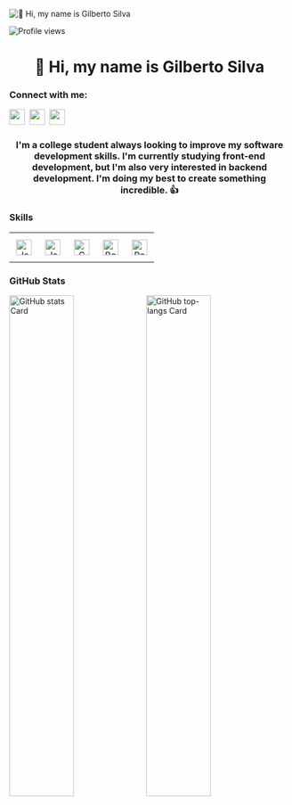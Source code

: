 ![👋 Hi, my name is Gilberto Silva](https://static.wixstatic.com/media/53fad0_ce0704caa0174d6aa9b2b8101a62fa77~mv2.gif)

![Profile views](https://komarev.com/ghpvc/?username=betosilvaz&label=Profile%20views&color=0e75b6&style=flat)

<div id="toc">
  <ul align="center" style="list-style: none">
    <summary>
      <h1>
        👋 Hi, my name is Gilberto Silva
      </h1>
    </summary>
  </ul>
</div>

**<h3 align="left">Connect with me:</h3>** 
<p align="left"><a href="https://github.com/betosilvaz" target="_blank"><img src="https://img.shields.io/badge/GitHub-100000?style=flat&logo=github&logoColor=white" height="28" style="margin-right: 4px"></a> <a href="https://www.linkedin.com/in/gilberto-silva-3623ba190" target="_blank"><img src="https://img.shields.io/badge/LinkedIn-0077B5?style=flat&logo=linkedin&logoColor=white" height="28" style="margin-right: 4px"></a> <a href="https://www.instagram.com/beto.svn" target="_blank"><img src="https://img.shields.io/badge/Instagram-E4405F?style=flat&logo=instagram&logoColor=white" height="28" style="margin-right: 4px"></a></p>

 **<h3 align="center">I'm a college student always looking to improve my software development skills. I'm currently studying front-end development, but I'm also very interested in backend development. I'm doing my best to create something incredible. 👍</h3>**

 **<h3 align="left">Skills</h3>**

<table style="width: 100%; border: 0px solid white;"><tr><td style="text-align: center; border: 0px; padding: 12px;"><img src="https://skillicons.dev/icons?i=javascript" height="28" alt="JavaScript"/></td><td style="text-align: center; border: 0px; padding: 12px;"><img src="https://skillicons.dev/icons?i=java" height="28" alt="Java"/></td><td style="text-align: center; border: 0px; padding: 12px;"><img src="https://skillicons.dev/icons?i=c" height="28" alt="C"/></td><td style="text-align: center; border: 0px; padding: 12px;"><img src="https://skillicons.dev/icons?i=bootstrap" height="28" alt="Bootstrap"/></td><td style="text-align: center; border: 0px; padding: 12px;"><img src="https://skillicons.dev/icons?i=postgresql" height="28" alt="PostgreSQL"/></td></table>

 **<h3 align="left">GitHub Stats</h3>**

<p align="left">
  <img width="48%" src="https://github-readme-stats.vercel.app/api?username=betosilvaz&theme=react&hide_title=false&hide_rank=false&show_icons=false&include_all_commits=false&count_private=true&line_height=23" alt="GitHub stats Card" />
  <img width="48%" src="https://github-readme-stats.vercel.app/api/top-langs?username=betosilvaz&theme=react&hide_title=false&layout=compact&langs_count=6&hide_progress=false&card_width=400" alt="GitHub top-langs Card" />
</p>

